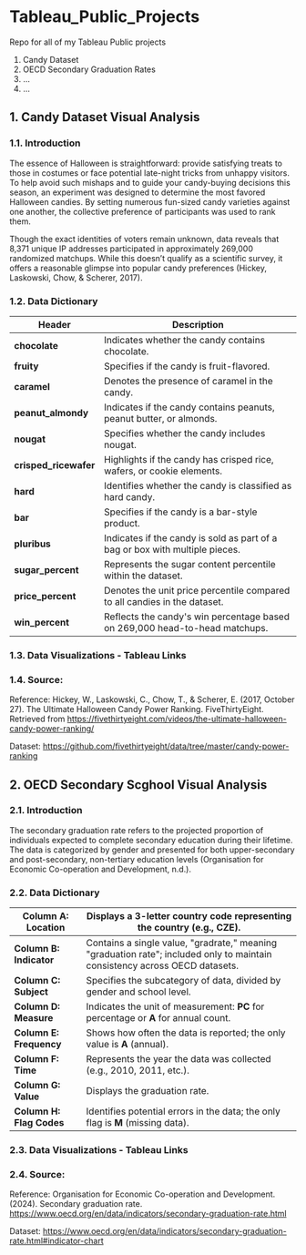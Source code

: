 # Tableau_Public_Projects
Repo for all of my Tableau Public projects

1. Candy Dataset
2. OECD Secondary Graduation Rates
3. ...
4. ...

## 1. Candy Dataset Visual Analysis

### 1.1. Introduction

The essence of Halloween is straightforward: provide satisfying treats to those in costumes or face potential late-night tricks from unhappy visitors. To help avoid such mishaps and to guide your candy-buying decisions this season, an experiment was designed to determine the most favored Halloween candies. By setting numerous fun-sized candy varieties against one another, the collective preference of participants was used to rank them.

Though the exact identities of voters remain unknown, data reveals that 8,371 unique IP addresses participated in approximately 269,000 randomized matchups. While this doesn’t qualify as a scientific survey, it offers a reasonable glimpse into popular candy preferences (Hickey, Laskowski, Chow, & Scherer, 2017).


### 1.2. Data Dictionary

| **Header**          | **Description**                                                                 |
|----------------------|---------------------------------------------------------------------------------|
| **chocolate**        | Indicates whether the candy contains chocolate.                                |
| **fruity**           | Specifies if the candy is fruit-flavored.                                      |
| **caramel**          | Denotes the presence of caramel in the candy.                                  |
| **peanut_almondy**    | Indicates if the candy contains peanuts, peanut butter, or almonds.            |
| **nougat**           | Specifies whether the candy includes nougat.                                   |
| **crisped_ricewafer** | Highlights if the candy has crisped rice, wafers, or cookie elements.          |
| **hard**             | Identifies whether the candy is classified as hard candy.                      |
| **bar**              | Specifies if the candy is a bar-style product.                                 |
| **pluribus**         | Indicates if the candy is sold as part of a bag or box with multiple pieces.   |
| **sugar_percent**     | Represents the sugar content percentile within the dataset.                    |
| **price_percent**     | Denotes the unit price percentile compared to all candies in the dataset.      |
| **win_percent**       | Reflects the candy's win percentage based on 269,000 head-to-head matchups.    |

### 1.3. Data Visualizations - Tableau Links


### 1.4. Source:

Reference: 
Hickey, W., Laskowski, C., Chow, T., & Scherer, E. (2017, October 27). The Ultimate Halloween Candy Power Ranking. FiveThirtyEight. Retrieved from https://fivethirtyeight.com/videos/the-ultimate-halloween-candy-power-ranking/

Dataset:
https://github.com/fivethirtyeight/data/tree/master/candy-power-ranking

## 2. OECD Secondary Scghool Visual Analysis

### 2.1. Introduction

The secondary graduation rate refers to the projected proportion of individuals expected to complete secondary education during their lifetime. The data is categorized by gender and presented for both upper-secondary and post-secondary, non-tertiary education levels (Organisation for Economic Co-operation and Development, n.d.).

### 2.2. Data Dictionary

| **Column A: Location**  | Displays a 3-letter country code representing the country (e.g., CZE).         |
|--------------------------|----------------------------------------------------------------------------|
| **Column B: Indicator**  | Contains a single value, "gradrate," meaning "graduation rate"; included only to maintain consistency across OECD datasets. |
| **Column C: Subject**    | Specifies the subcategory of data, divided by gender and school level.     |
| **Column D: Measure**    | Indicates the unit of measurement: **PC** for percentage or **A** for annual count. |
| **Column E: Frequency**  | Shows how often the data is reported; the only value is **A** (annual).     |
| **Column F: Time**       | Represents the year the data was collected (e.g., 2010, 2011, etc.).       |
| **Column G: Value**      | Displays the graduation rate.                                              |
| **Column H: Flag Codes** | Identifies potential errors in the data; the only flag is **M** (missing data). |

### 2.3. Data Visualizations - Tableau Links


### 2.4. Source:

Reference: 
Organisation for Economic Co-operation and Development. (2024). Secondary graduation rate. https://www.oecd.org/en/data/indicators/secondary-graduation-rate.html

Dataset:
https://www.oecd.org/en/data/indicators/secondary-graduation-rate.html#indicator-chart
